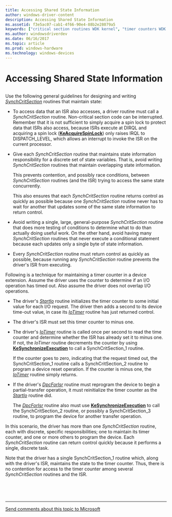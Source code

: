 ```yaml
---
title: Accessing Shared State Information
author: windows-driver-content
description: Accessing Shared State Information
ms.assetid: f3e5ac07-cab1-4f66-90e4-88b2e28079a5
keywords: ["critical section routines WDK kernel", "timer counters WDK kernel", "shared state information WDK kernel"]
ms.author: windowsdriverdev
ms.date: 06/16/2017
ms.topic: article
ms.prod: windows-hardware
ms.technology: windows-devices
---
```


# Accessing Shared State Information


## <a href="" id="ddk-accessing-shared-state-information-kg"></a>


Use the following general guidelines for designing and writing [*SynchCritSection*](https://msdn.microsoft.com/library/windows/hardware/ff563928) routines that maintain state:

-   To access data that an ISR also accesses, a driver routine must call a *SynchCritSection* routine. Non-critical section code can be interrupted. Remember that it is not sufficient to simply acquire a spin lock to protect data that ISRs also access, because ISRs execute at DIRQL and acquiring a spin lock ([**KeAcquireSpinLock**](https://msdn.microsoft.com/library/windows/hardware/ff551917)) only raises IRQL to DISPATCH\_LEVEL, which allows an interrupt to invoke the ISR on the current processor.

-   Give each *SynchCritSection* routine that maintains state information responsibility for a discrete set of state variables. That is, avoid writing *SynchCritSection* routines that maintain overlapping state information.

    This prevents contention, and possibly race conditions, between *SynchCritSection* routines (and the ISR) trying to access the same state concurrently.

    This also ensures that each *SynchCritSection* routine returns control as quickly as possible because one *SynchCritSection* routine never has to wait for another that updates some of the same state information to return control.

-   Avoid writing a single, large, general-purpose *SynchCritSection* routine that does more testing of conditions to determine what to do than actually doing useful work. On the other hand, avoid having many *SynchCritSection* routines that never execute a conditional statement because each updates only a single byte of state information.

-   Every *SynchCritSection* routine must return control as quickly as possible, because running any *SynchCritSection* routine prevents the driver's ISR from executing.

Following is a technique for maintaining a timer counter in a device extension. Assume the driver uses the counter to determine if an I/O operation has timed out. Also assume the driver does not overlap I/O operations.

-   The driver's [*StartIo*](https://msdn.microsoft.com/library/windows/hardware/ff563858) routine initializes the timer counter to some initial value for each I/O request. The driver then adds a second to its device time-out value, in case its [*IoTimer*](https://msdn.microsoft.com/library/windows/hardware/ff550381) routine has just returned control.

-   The driver's ISR must set this timer counter to minus one.

-   The driver's [*IoTimer*](https://msdn.microsoft.com/library/windows/hardware/ff550381) routine is called once per second to read the time counter and determine whether the ISR has already set it to minus one. If not, the *IoTimer* routine decrements the counter by using [**KeSynchronizeExecution**](https://msdn.microsoft.com/library/windows/hardware/ff553302) to call a SynchCritSection\_1 routine.

    If the counter goes to zero, indicating that the request timed out, the SynchCritSection\_1 routine calls a SynchCritSection\_2 routine to program a device reset operation. If the counter is minus one, the [*IoTimer*](https://msdn.microsoft.com/library/windows/hardware/ff550381) routine simply returns.

-   If the driver's [*DpcForIsr*](https://msdn.microsoft.com/library/windows/hardware/ff544079) routine must reprogram the device to begin a partial-transfer operation, it must reinitialize the timer counter as the [*StartIo*](https://msdn.microsoft.com/library/windows/hardware/ff563858) routine did.

    The [*DpcForIsr*](https://msdn.microsoft.com/library/windows/hardware/ff544079) routine also must use [**KeSynchronizeExecution**](https://msdn.microsoft.com/library/windows/hardware/ff553302) to call the SynchCritSection\_2 routine, or possibly a SynchCritSection\_3 routine, to program the device for another transfer operation.

In this scenario, the driver has more than one *SynchCritSection* routine, each with discrete, specific responsibilities; one to maintain its timer counter, and one or more others to program the device. Each *SynchCritSection* routine can return control quickly because it performs a single, discrete task.

Note that the driver has a single SynchCritSection\_1 routine which, along with the driver's ISR, maintains the state to the timer counter. Thus, there is no contention for access to the timer counter among several *SynchCritSection* routines and the ISR.

 

 


--------------------
[Send comments about this topic to Microsoft](mailto:wsddocfb@microsoft.com?subject=Documentation%20feedback%20%5Bkernel\kernel%5D:%20Accessing%20Shared%20State%20Information%20%20RELEASE:%20%286/14/2017%29&body=%0A%0APRIVACY%20STATEMENT%0A%0AWe%20use%20your%20feedback%20to%20improve%20the%20documentation.%20We%20don't%20use%20your%20email%20address%20for%20any%20other%20purpose,%20and%20we'll%20remove%20your%20email%20address%20from%20our%20system%20after%20the%20issue%20that%20you're%20reporting%20is%20fixed.%20While%20we're%20working%20to%20fix%20this%20issue,%20we%20might%20send%20you%20an%20email%20message%20to%20ask%20for%20more%20info.%20Later,%20we%20might%20also%20send%20you%20an%20email%20message%20to%20let%20you%20know%20that%20we've%20addressed%20your%20feedback.%0A%0AFor%20more%20info%20about%20Microsoft's%20privacy%20policy,%20see%20http://privacy.microsoft.com/default.aspx. "Send comments about this topic to Microsoft")


